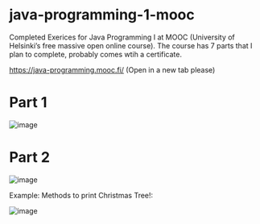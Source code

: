 # java-programming-1-mooc
 Completed Exerices for Java Programming I at MOOC (University of Helsinki’s free massive open online course).  The course has 7 parts that I plan to complete, probably comes wtih a certificate. 
 
 
 https://java-programming.mooc.fi/ (Open in a new tab please)

# Part 1
![image](https://user-images.githubusercontent.com/47803678/170863408-e398b314-835c-435f-a1d8-2949084e4ef4.png)

# Part 2
![image](https://user-images.githubusercontent.com/47803678/170863425-623de261-a771-4bb6-847b-4ed64a3c116c.png)

Example: Methods to print Christmas Tree!:

![image](https://user-images.githubusercontent.com/47803678/170863454-bb690157-3c26-4f66-a557-04252810dca6.png)
